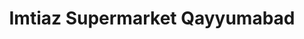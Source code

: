 ---
title: "Imtiaz Supermarket Qayyumabad"
url: /karachi/imtiaz-supermarket-qayyumabad/
shop: supermarket
---